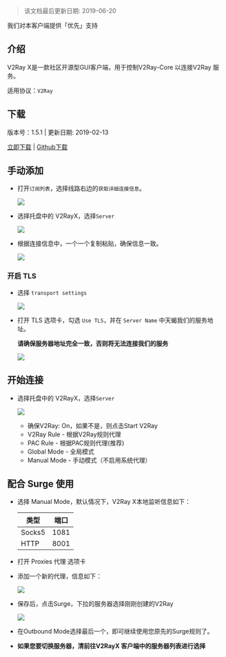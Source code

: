 > 该文档最后更新日期: 2019-06-20

<p class="info">我们对本客户端提供「优先」支持</p>

## 介绍

V2Ray X是一款社区开源型GUI客户端，用于控制V2Ray-Core 以连接V2Ray 服务。

适用协议：`V2Ray`

## 下载

版本号：1.5.1 | 更新日期: 2019-02-13

[立即下载](https://dl.niconode.co/client/V2RayX.app.zip) | [Github下载](https://github.com/Cenmrev/V2RayX/releases/download/v1.5.1/V2RayX.app.zip)

## 手动添加

- 打开`订阅列表`，选择线路右边的`获取详细连接信息`。

	![](https://img.niconode.co/2018060611554434584wrF66J5RHF8UoNe.png)

- 选择托盘中的 V2RayX，选择`Server`

	![](https://img.niconode.co/2018060614090518999jkUFg39A9Ousnyg.png)

- 根据连接信息中，一个一个复制粘贴，确保信息一致。

	![](https://img.niconode.co/2018060614095842623BQEtYFVODoM0Dxc.png)

### 开启 TLS

- 选择 `transport settings`

	![](https://img.niconode.co/2018110504030133949IcV8mqmvZOefCjA.png)
	
- 打开 TLS 选项卡，勾选 `Use TLS`，并在 `Server Name` 中天蝎我们的服务地址。

	**请确保服务器地址完全一致，否则将无法连接我们的服务**

	![](https://img.niconode.co/20181105040345809354VH9VdAZbvOFIm3.png)

## 开始连接

- 选择托盘中的 V2RayX，选择`Server`

	![](https://img.niconode.co/2018060614090518999jkUFg39A9Ousnyg.png)

	- 确保V2Ray: On，如果不是，则点击Start V2Ray
	- V2Ray Rule - 根据V2Ray规则代理
	- PAC Rule - 根据PAC规则代理(推荐)
	- Global Mode - 全局模式
	- Manual Mode - 手动模式（不启用系统代理）

## 配合 Surge 使用

- 选择 Manual Mode，默认情况下，V2Ray X本地监听信息如下：

	|类型|端口|
	|---|---|
	|Socks5|1081|
	|HTTP|8001|
	
- 打开 Proxies 代理 选项卡

- 添加一个新的代理，信息如下：

	![](https://img.niconode.co/2018110504113875927KuDEQYj4Hu3e68A.png)

- 保存后，点击Surge，下拉的服务器选择刚刚创建的V2Ray

	![](https://img.niconode.co/2018110504135320926v5gczuAYKKaBWTy.png)
	
- 在Outbound Mode选择最后一个，即可继续使用您原先的Surge规则了。

- **如果您要切换服务器，清前往V2RayX 客户端中的服务器列表进行选择**

